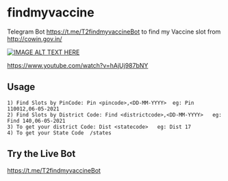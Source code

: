 # findmyvaccine
Telegram Bot https://t.me/T2findmyvaccineBot  to find my Vaccine slot from http://cowin.gov.in/

[![IMAGE ALT TEXT HERE](https://img.youtube.com/vi/hAjUj987bNY/0.jpg)](https://www.youtube.com/watch?v=hAjUj987bNY)

https://www.youtube.com/watch?v=hAjUj987bNY

## Usage

	1) Find Slots by PinCode: Pin <pincode>,<DD-MM-YYYY>  eg: Pin 110012,06-05-2021
    2) Find Slots by District Code: Find <districtcode>,<DD-MM-YYYY>   eg: Find 140,06-05-2021
    3) To get your district Code: Dist <statecode>   eg: Dist 17
    4) To get your State Code  /states 

## Try the Live Bot
https://t.me/T2findmyvaccineBot
